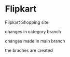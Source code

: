 # Flipkart
Flipkart Shopping site


changes in category branch

changes made in main branch

the braches are created

